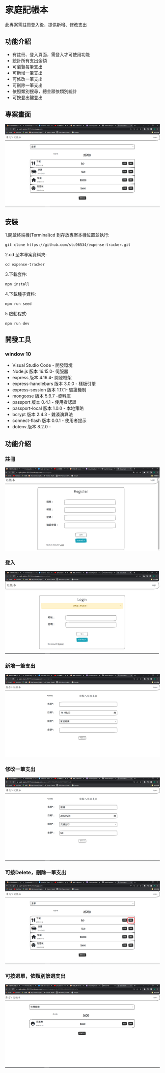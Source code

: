 # 家庭記帳本
此專案需註冊登入後，提供新增、修改支出

## 功能介紹
 - 有註冊、登入頁面，需登入才可使用功能
 - 統計所有支出金額
 - 可瀏覽每筆支出
 - 可新增一筆支出
 - 可修改一筆支出
 - 可刪除一筆支出
 - 依照類別搜尋，總金額依類別統計
 - 可按登出鍵登出

## 專案畫面

![首頁](https://github.com/stu96534/expense-tracker/blob/main/public/首頁.png)

## 安裝
1.開啟終端機(Terminal)cd 到存放專案本機位置並執行:

```
git clone https://github.com/stu96534/expense-tracker.git
```

2.cd 至本專案資料夾:

```
cd expense-tracker
```

3.下載套件:

```
npm install
```

4.下載種子資料:

```
npm run seed
```

5.啟動程式:

```
npm run dev
```
## 開發工具
### window 10
 - Visual Studio Code - 開發環境
 - Node.js 版本 16.15.0- 伺服器
 - express 版本 4.16.4- 開發框架
 - express-handlebars 版本 3.0.0 - 樣板引擎
 - express-session 版本 1.17.1- 驗證機制
 - mongoose 版本 5.9.7 -資料庫
 - passport 版本 0.4.1 - 使用者認證
 - passport-local 版本 1.0.0 - 本地策略
 - bcrypt 版本 2.4.3 - 雜湊演算法
 - connect-flash 版本 0.0.1 - 使用者提示
 - dotenv 版本 8.2.0 - 
 
 ## 功能介紹
 ### 註冊
 ![註冊](https://github.com/stu96534/expense-tracker/blob/main/public/註冊.png)
 ### 登入
 ![登入](https://github.com/stu96534/expense-tracker/blob/main/public/登入.png)
 ### 新增一筆支出
 ![新增](https://github.com/stu96534/expense-tracker/blob/main/public/新增.png)
 ### 修改一筆支出
 ![修改](https://github.com/stu96534/expense-tracker/blob/main/public/修改.png)
 ### 可按Delete，刪除一筆支出
 ![刪除](https://github.com/stu96534/expense-tracker/blob/main/public/刪除.png)
 ### 可按選單，依類別篩選支出
 ![選單](https://github.com/stu96534/expense-tracker/blob/main/public/選單.png)
